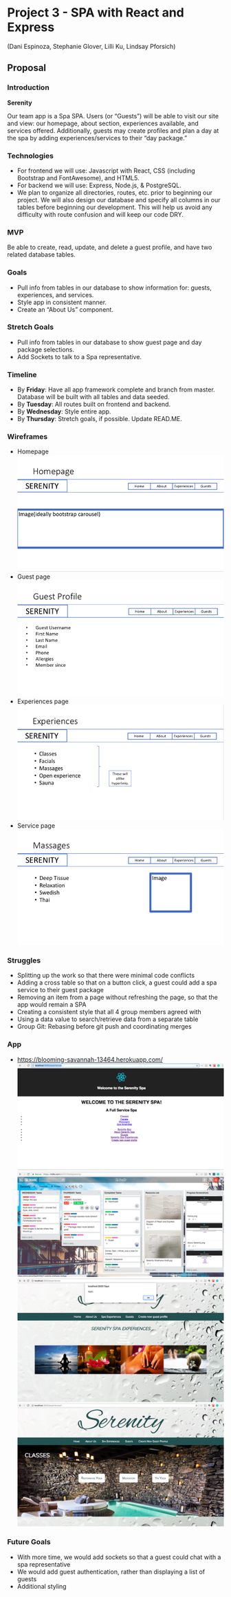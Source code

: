 # Project 3 - SPA with React and Express
(Dani Espinoza, Stephanie Glover, Lilli Ku, Lindsay Pforsich)

## Proposal

### Introduction

**Serenity**

Our team app is a Spa SPA. Users (or “Guests”) will be able to visit our site and view: our homepage, about section, experiences available, and services offered. Additionally, guests may create profiles and plan a day at the spa by adding experiences/services to their “day package.”

### Technologies
* For frontend we will use: Javascript with React, CSS (including Bootstrap and FontAwesome), and HTML5.
* For backend we will use: Express, Node.js, & PostgreSQL.
* We plan to organize all directories, routes, etc. prior to beginning our project. We will also design our database and specify all columns in our tables before beginning our development. This will help us avoid any difficulty with route confusion and will keep our code DRY.

### MVP
Be able to create, read, update, and delete a guest profile, and have two related database tables.

### Goals
* Pull info from tables in our database to show information for: guests, experiences, and services.
* Style app in consistent manner.
* Create an “About Us” component.

### Stretch Goals
* Pull info from tables in our database to show guest page and day package selections.
* Add Sockets to talk to a Spa representative.

### Timeline
* By **Friday**: Have all app framework complete and branch from master. Database will be built with all tables and data seeded.
* By **Tuesday**: All routes built on frontend and backend.
* By **Wednesday**: Style entire app.
* By **Thursday**: Stretch goals, if possible. Update READ.ME.

### Wireframes
* Homepage
![Wireframe](wireframe/home.png)
* Guest page
![Wireframe](wireframe/guest.png)
* Experiences page
![Wireframe](wireframe/experience.png)
* Service page
![Wireframe](wireframe/service.png)

### Struggles
* Splitting up the work so that there were minimal code conflicts
* Adding a cross table so that on a button click, a guest could add a spa service to their guest package
* Removing an item from a page without refreshing the page, so that the app would remain a SPA
* Creating a consistent style that all 4 group members agreed with
* Using a data value to search/retrieve data from a separate table
* Group Git: Rebasing before git push and coordinating merges

### App
* https://blooming-savannah-13464.herokuapp.com/
![App](screenshots/beginningstage.png)
![App](screenshots/trelloboard.png)
![App](screenshots/midstagetest.png)
![App](screenshots/final.png)

### Future Goals
* With more time, we would add sockets so that a guest could chat with a spa representative
* We would add guest authentication, rather than displaying a list of guests
* Additional styling
